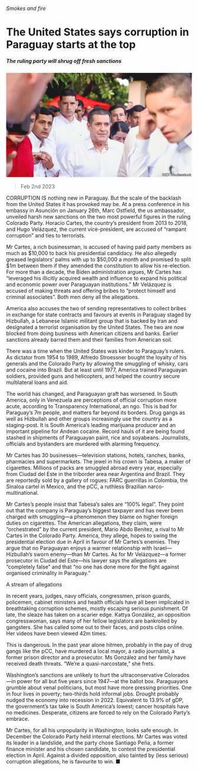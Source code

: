 ###### Smokes and fire

# The United States says corruption in Paraguay starts at the top 

##### The ruling party will shrug off fresh sanctions 

![image](images/20230204_AMP003.jpg) 

> Feb 2nd 2023 

CORRUPTION IS nothing new in Paraguay. But the scale of the backlash from the United States it has provoked may be. At a press conference in his embassy in Asunción on January 26th, Marc Ostfield, the us ambassador, unveiled harsh new sanctions on the two most powerful figures in the ruling Colorado Party. Horacio Cartes, the country’s president from 2013 to 2018, and Hugo Velázquez, the current vice-president, are accused of “rampant corruption” and ties to terrorists. 

Mr Cartes, a rich businessman, is accused of having paid party members as much as $10,000 to back his presidential candidacy. He also allegedly greased legislators’ palms with up to $50,000 a month and promised to split $1m between them if they amended the constitution to allow his re-election. For more than a decade, the Biden administration argues, Mr Cartes has “leveraged his illicitly acquired wealth and influence to expand his political and economic power over Paraguayan institutions.” Mr Velázquez is accused of making threats and offering bribes to “protect himself and criminal associates”. Both men deny all the allegations.

America also accuses the two of sending representatives to collect bribes in exchange for state contracts and favours at events in Paraguay staged by Hizbullah, a Lebanese Islamic militant group that is backed by Iran and designated a terrorist organisation by the United States. The two are now blocked from doing business with American citizens and banks. Earlier sanctions already barred them and their families from American soil.

There was a time when the United States was kinder to Paraguay’s rulers. As dictator from 1954 to 1989, Alfredo Stroessner bought the loyalty of his generals and the Colorado Party by allowing the smuggling of whisky, cars and cocaine into Brazil. But at least until 1977, America trained Paraguayan soldiers, provided guns and helicopters, and helped the country secure multilateral loans and aid. 

The world has changed, and Paraguayan graft has worsened. In South America, only in Venezuela are perceptions of official corruption more acute, according to Transparency International, an ngo. This is bad for Paraguay’s 7m people, and matters far beyond its borders. Drug gangs as well as Hizbullah and other groups increasingly use the country as a staging-post. It is South America’s leading marijuana producer and an important pipeline for Andean cocaine. Record hauls of it are being found stashed in shipments of Paraguayan paint, rice and soyabeans. Journalists, officials and bystanders are murdered with alarming frequency.

Mr Cartes has 30 businesses—television stations, hotels, ranches, banks, pharmacies and supermarkets. The jewel in his crown is Tabesa, a maker of cigarettes. Millions of packs are smuggled abroad every year, especially from Ciudad del Este in the triborder area near Argentina and Brazil. They are reportedly sold by a gallery of rogues: FARC guerrillas in Colombia, the Sinaloa cartel in Mexico, and the pCC, a ruthless Brazilian narco-multinational. 

Mr Cartes’s people insist that Tabesa’s sales are “100% legal”. They point out that the company is Paraguay’s biggest taxpayer and has never been charged with smuggling—a phenomenon they blame on higher foreign duties on cigarettes. The American allegations, they claim, were “orchestrated” by the current president, Mario Abdo Benítez, a rival to Mr Cartes in the Colorado Party. America, they allege, hopes to swing the presidential election due in April in favour of Mr Cartes’s enemies. They argue that no Paraguayan enjoys a warmer relationship with Israel—Hizbullah’s sworn enemy—than Mr Cartes. As for Mr Velázquez—a former prosecutor in Ciudad del Este—his lawyer says the allegations are “completely false” and that “no one has done more for the fight against organised criminality in Paraguay.”

A stream of allegations

In recent years, judges, navy officials, congressmen, prison guards, policemen, cabinet ministers and health officials have all been implicated in breathtaking corruption schemes, mostly escaping serious punishment. Of late, the sleaze has taken on a scarier edge. Kattya González, an opposition congresswoman, says many of her fellow legislators are bankrolled by gangsters. She has called some out to their faces, and posts clips online. Her videos have been viewed 42m times. 

This is dangerous. In the past year alone hitmen, probably in the pay of drug gangs like the pCC, have murdered a local mayor, a radio journalist, a former prison director and a prosecutor. Ms González and her family have received death threats. “We’re a quasi-narcostate,” she frets.

Washington’s sanctions are unlikely to hurt the ultraconservative Colorados—in power for all but five years since 1947—at the ballot box. Paraguayans grumble about venal politicians, but most have more pressing priorities. One in four lives in poverty; two-thirds hold informal jobs. Drought probably nudged the economy into recession in 2022. Equivalent to 13.9% of gDP, the government’s tax take is South America’s lowest; cancer hospitals have no medicines. Desperate, citizens are forced to rely on the Colorado Party’s embrace.

Mr Cartes, for all his unpopularity in Washington, looks safe enough. In December the Colorado Party held internal elections. Mr Cartes was voted its leader in a landslide, and the party chose Santiago Peña, a former finance minister and his chosen candidate, to contest the presidential election in April. Against a divided opposition, also tainted by (less serious) corruption allegations, he is favourite to win. ■

